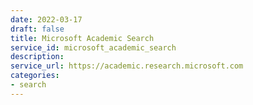 ```yaml
---
date: 2022-03-17
draft: false
title: Microsoft Academic Search
service_id: microsoft_academic_search
description:
service_url: https://academic.research.microsoft.com
categories:
- search
---
```



